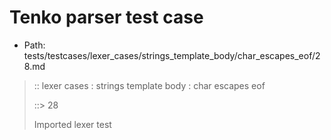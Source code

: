 # Tenko parser test case

- Path: tests/testcases/lexer_cases/strings_template_body/char_escapes_eof/28.md

> :: lexer cases : strings template body : char escapes eof
>
> ::> 28
>
> Imported lexer test
>
> <template body> not really an escape but valid nonetheless

## FAIL

## Input

`````js
`${"-->"}\P
`````

## Output

_Note: the whole output block is auto-generated. Manual changes will be overwritten!_

Below follow outputs in four parsing modes: sloppy mode, strict mode script goal, module goal, web compat mode (always sloppy).

Note that the output parts are auto-generated by the test runner to reflect actual result.

### Sloppy mode

Parsed with script goal and as if the code did not start with strict mode header.

`````
throws: Lexer error!
    Unclosed template literal

start@1:0, error@1:8
╔══╦════════════════
 1 ║ `${"-->"}\P
   ║         ^^^------- error
╚══╩════════════════

`````

### Strict mode

Parsed with script goal but as if it was starting with `"use strict"` at the top.

_Output same as sloppy mode._

### Module goal

Parsed with the module goal.

_Output same as sloppy mode._

### Web compat mode

Parsed in sloppy script mode but with the web compat flag enabled.

_Output same as sloppy mode._

